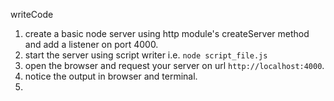 writeCode

1. create a basic node server using http module's createServer method and add a listener on port 4000.
2. start the server using script writer i.e. `node script_file.js`
2. open the browser and request your server on url `http://localhost:4000`.
3. notice the output in browser and terminal.
4. 

